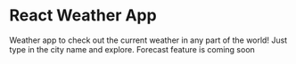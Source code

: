 # React Weather App

Weather app to check out the current weather in any part of the world! Just type in the city name and explore.
Forecast feature is coming soon
